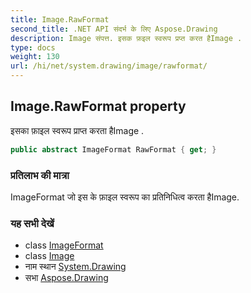 ```yaml
---
title: Image.RawFormat
second_title: .NET API संदर्भ के लिए Aspose.Drawing
description: Image संपत्त. इसक फ़इल स्वरूप प्रप्त करत हैImage .
type: docs
weight: 130
url: /hi/net/system.drawing/image/rawformat/
---
```

## Image.RawFormat property

इसका फ़ाइल स्वरूप प्राप्त करता हैImage .

```csharp
public abstract ImageFormat RawFormat { get; }
```

### प्रतिलाभ की मात्रा

ImageFormat जो इस के फ़ाइल स्वरूप का प्रतिनिधित्व करता हैImage.

### यह सभी देखें

* class [ImageFormat](../../../system.drawing.imaging/imageformat/)
* class [Image](../)
* नाम स्थान [System.Drawing](../../image/)
* सभा [Aspose.Drawing](../../../)


